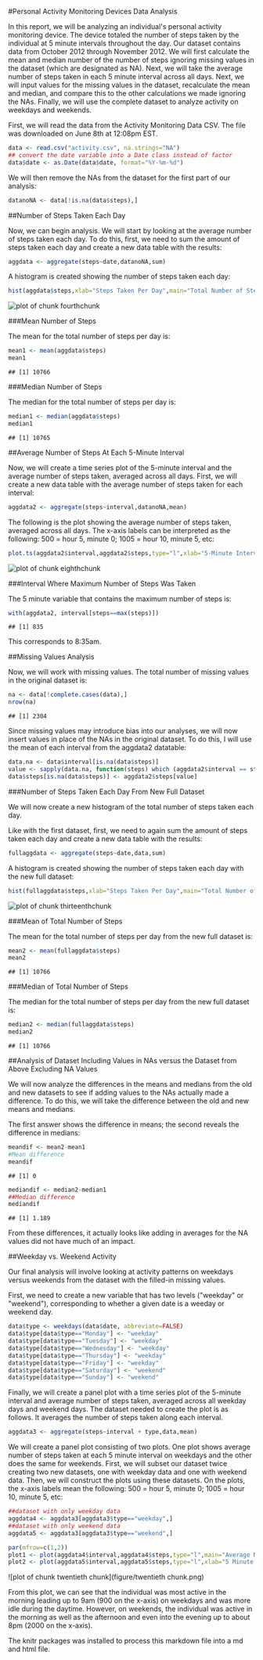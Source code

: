 #Personal Activity Monitoring Devices Data Analysis

In this report, we will be analyzing an individual's personal activity monitoring device.  The device totaled the number of steps taken by the individual at 5 minute intervals throughout the day.  Our dataset contains data from October 2012 through November 2012.  We will first calculate the mean and median number of the number of steps ignoring missing values in the dataset (which are designated as NA).  Next, we will take the average number of steps taken in each 5 minute interval across all days.  Next, we will input values for the missing values in the dataset, recalculate the mean and median, and compare this to the other calculations we made ignoring the NAs.  Finally, we will use the complete dataset to analyze activity on weekdays and weekends.

First, we will read the data from the Activity Monitoring Data CSV.  The file was downloaded on June 8th at 12:08pm EST.  

```r
data <- read.csv("activity.csv", na.strings="NA")
## convert the date variable into a Date class instead of factor
data$date <- as.Date(data$date, format="%Y-%m-%d")
```

We will then remove the NAs from the dataset for the first part of our analysis: 


```r
datanoNA <- data[!is.na(data$steps),]
```

##Number of Steps Taken Each Day

Now, we can begin analysis.  We will start by looking at the average number of steps taken each day.  To do this, first, we need to sum the amount of steps taken each day and create a new data table with the results:


```r
aggdata <- aggregate(steps~date,datanoNA,sum)
```

A histogram is created showing the number of steps taken each day: 

```r
hist(aggdata$steps,xlab="Steps Taken Per Day",main="Total Number of Steps Taken Each Day")
```

![plot of chunk fourthchunk](figure/fourthchunk.png) 

###Mean Number of Steps 

The mean for the total number of steps per day is:

```r
mean1 <- mean(aggdata$steps)
mean1
```

```
## [1] 10766
```

###Median Number of Steps

The median for the total number of steps per day is:

```r
median1 <- median(aggdata$steps)
median1
```

```
## [1] 10765
```

##Average Number of Steps At Each 5-Minute Interval

Now, we will create a time series plot of the 5-minute interval and the average number of steps taken, averaged across all days.  First, we will create a new data table with the average number of steps taken for each interval: 


```r
aggdata2 <- aggregate(steps~interval,datanoNA,mean)
```

The following is the plot showing the average number of steps taken, averaged across all days.  The x-axis labels can be interpreted as the following: 500 = hour 5, minute 0; 1005 = hour 10, minute 5, etc: 


```r
plot.ts(aggdata2$interval,aggdata2$steps,type="l",xlab="5-Minute Interval",ylab="Average Number of Steps",main="Average Number of Steps for Each 5-Minute Interval",col="dark green")
```

![plot of chunk eighthchunk](figure/eighthchunk.png) 

###Interval Where Maximum Number of Steps Was Taken

The 5 minute variable that contains the maximum number of steps is:

```r
with(aggdata2, interval[steps==max(steps)])
```

```
## [1] 835
```

This corresponds to 8:35am.  

##Missing Values Analysis

Now, we will work with missing values.  The total number of missing values in the original dataset is:


```r
na <- data[!complete.cases(data),]
nrow(na)
```

```
## [1] 2304
```

Since missing values may introduce bias into our analyses, we will now insert values in place of the NAs in the original dataset.  To do this, I will use the mean of each interval from the aggdata2 datatable:


```r
data.na <- data$interval[is.na(data$steps)]
value <- sapply(data.na, function(steps) which (aggdata2$interval == steps))
data$steps[is.na(data$steps)] <- aggdata2$steps[value]
```

###Number of Steps Taken Each Day From New Full Dataset

We will now create a new histogram of the total number of steps taken each day.

Like with the first dataset, first, we need to again sum the amount of steps taken each day and create a new data table with the results:


```r
fullaggdata <- aggregate(steps~date,data,sum)
```

A histogram is created showing the number of steps taken each day with the new full dataset:


```r
hist(fullaggdata$steps,xlab="Steps Taken Per Day",main="Total Number of Steps Taken Each Day")
```

![plot of chunk thirteenthchunk](figure/thirteenthchunk.png) 

###Mean of Total Number of Steps

The mean for the total number of steps per day from the new full dataset is:

```r
mean2 <- mean(fullaggdata$steps)
mean2
```

```
## [1] 10766
```

###Median of Total Number of Steps

The median for the total number of steps per day from the new full dataset is:

```r
median2 <- median(fullaggdata$steps)
median2
```

```
## [1] 10766
```

##Analysis of Dataset Including Values in NAs versus the Dataset from Above Excluding NA Values

We will now analyze the differences in the means and medians from the old and new datasets to see if adding values to the NAs actually made a difference.  To do this, we will take the difference between the old and new means and medians.

The first answer shows the difference in means; the second reveals the difference in medians:

```r
meandif <- mean2-mean1
#Mean difference
meandif
```

```
## [1] 0
```

```r
mediandif <- median2-median1
##Median difference
mediandif
```

```
## [1] 1.189
```

From these differences, it actually looks like adding in averages for the NA values did not have much of an impact.

##Weekday vs. Weekend Activity

Our final analysis will involve looking at activity patterns on weekdays versus weekends from the dataset with the filled-in missing values.

First, we need to create a new variable that has two levels ("weekday" or "weekend"), corresponding to whether a given date is a weeday or weekend day.


```r
data$type <- weekdays(data$date, abbreviate=FALSE)
data$type[data$type=="Monday"] <- "weekday"
data$type[data$type=="Tuesday"] <- "weekday"
data$type[data$type=="Wednesday"] <- "weekday"
data$type[data$type=="Thursday"] <- "weekday"
data$type[data$type=="Friday"] <- "weekday"
data$type[data$type=="Saturday"] <- "weekend"
data$type[data$type=="Sunday"] <- "weekend"
```

Finally, we will create a panel plot with a time series plot of the 5-minute interval and average number of steps taken, averaged across all weekday days and weekend days.  The dataset needed to create the plot is as follows.  It averages the number of steps taken along each interval.   


```r
aggdata3 <- aggregate(steps~interval + type,data,mean)
```

We will create a panel plot consisting of two plots.  One plot shows average number of steps taken at each 5 minute interval on weekdays and the other does the same for weekends.  First, we will subset our dataset twice creating two new datasets, one with weekday data and one with weekend data.  Then, we will construct the plots using these datasets.  On the plots, the x-axis labels mean the following: 500 = hour 5, minute 0; 1005 = hour 10, minute 5, etc: 


```r
##dataset with only weekday data
aggdata4 <- aggdata3[aggdata3$type=="weekday",]
##dataset with only weekend data
aggdata5 <- aggdata3[aggdata3$type=="weekend",]
```


```r
par(mfrow=c(1,2))
plot1 <- plot(aggdata4$interval,aggdata4$steps,type="l",main="Average Number of Steps For Each 5-Minute Interval on Weekdays",xlab="5 Minute Interval",ylab="Average Number of Steps",col="blue")
plot2 <- plot(aggdata5$interval,aggdata5$steps,type="l",xlab="5 Minute Interval",ylab="Average Number of Steps",main="Average Number of Steps For Each 5-Minute Interval on Weekends", col="red")
```

![plot of chunk twentieth chunk](figure/twentieth chunk.png) 

From this plot, we can see that the individual was most active in the morning leading up to 9am (900 on the x-axis) on weekdays and was more idle during the daytime.  However, on weekends, the individual was active in the morning as well as the afternoon and even into the evening up to about 8pm (2000 on the x-axis).

The knitr packages was installed to process this markdown file into a md and html file.
